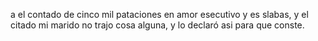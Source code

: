 a
el
contado
de
cinco
mil
pataciones
en
amor
esecutivo
y
es
slabas,
y
el
citado
mi
marido
no
trajo
cosa
alguna,
y
lo
declaró
asi
para
que
conste.